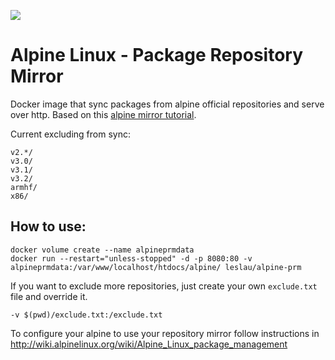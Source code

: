 [![](https://images.microbadger.com/badges/version/leslau/alpine-prm.svg)](https://microbadger.com/images/leslau/alpine-prm "Get your own version badge on microbadger.com")

Alpine Linux - Package Repository Mirror
========================================

Docker image that sync packages from alpine official repositories and serve over http. Based on this [alpine mirror tutorial](http://wiki.alpinelinux.org/wiki/How_to_setup_a_Alpine_Linux_mirror).

Current excluding from sync:

```
v2.*/
v3.0/
v3.1/
v3.2/
armhf/
x86/
```

## How to use:

```shell
docker volume create --name alpineprmdata
docker run --restart="unless-stopped" -d -p 8080:80 -v alpineprmdata:/var/www/localhost/htdocs/alpine/ leslau/alpine-prm
```

If you want to exclude more repositories, just create your own `exclude.txt` file and override it.

```
-v $(pwd)/exclude.txt:/exclude.txt
```

To configure your alpine to use your repository mirror follow instructions in http://wiki.alpinelinux.org/wiki/Alpine_Linux_package_management
